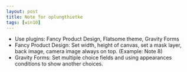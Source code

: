 ```yaml
---
layout: post
title: Note for oplungthietke
tags: [win10]
---
```

- Use plugins: Fancy Product Design, Flatsome theme, Gravity Forms
- Fancy Product Design: Set width, height of canvas, set a mask layer, back image, camera image always on top. (Example: Note 8)
- Gravity Forms: Set multiple choice fields and using appearances conditions to show another choices.
